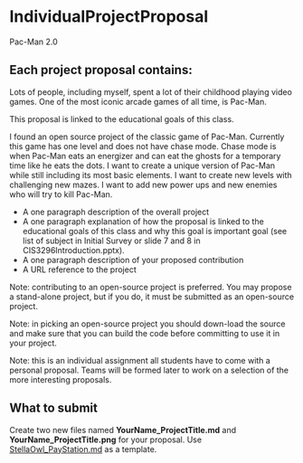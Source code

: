 # IndividualProjectProposal
  Pac-Man 2.0

## Each project proposal contains:

  Lots of people, including myself, spent a lot of their childhood playing video games. One of the most iconic arcade games of all time, is Pac-Man. 
  
  This proposal is linked to the educational goals of this class.
  
  I found an open source project of the classic game of Pac-Man. Currently this game has one level and does not have chase mode. Chase mode is when Pac-Man eats an energizer and can eat the ghosts for a temporary time like he eats the dots. I want to create a unique version of Pac-Man while still including its most basic elements. I want to create new levels with challenging new mazes. I want to add new power ups and new enemies who will try to kill Pac-Man. 
  
  


- A one paragraph description of the overall project
- A one paragraph explanation of how the proposal is linked to the educational goals of this class and why this goal is important goal (see list of subject in Initial Survey or slide 7 and 8 in CIS3296Introduction.pptx).
- A one paragraph description of your proposed contribution
- A URL reference to the project

Note: contributing to an open-source project is preferred. You may propose a stand-alone project, but if you do, it must be submitted as an open-source project.

Note: in picking an open-source project you should down-load the source and make sure that you can build the code before committing to use it in your project.

Note: this is an individual assignment all students have to come with a personal proposal.  Teams will be formed later to work on a selection of the more interesting proposals. 

## What to submit
Create two new files named **YourName_ProjectTitle.md** and **YourName_ProjectTitle.png** for your proposal. Use [StellaOwl_PayStation.md](StellaOwl_Paystation.md) as a template. 
